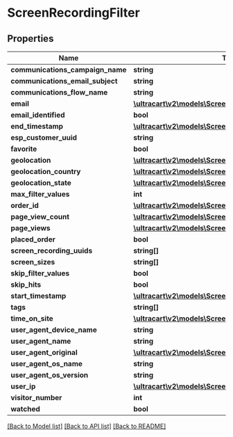 # ScreenRecordingFilter

## Properties
Name | Type | Description | Notes
------------ | ------------- | ------------- | -------------
**communications_campaign_name** | **string** |  | [optional] 
**communications_email_subject** | **string** |  | [optional] 
**communications_flow_name** | **string** |  | [optional] 
**email** | [**\ultracart\v2\models\ScreenRecordingFilterStringSearch**](ScreenRecordingFilterStringSearch.md) |  | [optional] 
**email_identified** | **bool** |  | [optional] 
**end_timestamp** | [**\ultracart\v2\models\ScreenRecordingFilterRangeDate**](ScreenRecordingFilterRangeDate.md) |  | [optional] 
**esp_customer_uuid** | **string** |  | [optional] 
**favorite** | **bool** |  | [optional] 
**geolocation** | [**\ultracart\v2\models\ScreenRecordingFilterGeoDistance**](ScreenRecordingFilterGeoDistance.md) |  | [optional] 
**geolocation_country** | [**\ultracart\v2\models\ScreenRecordingFilterStringSearch**](ScreenRecordingFilterStringSearch.md) |  | [optional] 
**geolocation_state** | [**\ultracart\v2\models\ScreenRecordingFilterStringSearch**](ScreenRecordingFilterStringSearch.md) |  | [optional] 
**max_filter_values** | **int** |  | [optional] 
**order_id** | [**\ultracart\v2\models\ScreenRecordingFilterStringSearch**](ScreenRecordingFilterStringSearch.md) |  | [optional] 
**page_view_count** | [**\ultracart\v2\models\ScreenRecordingFilterRangeInteger**](ScreenRecordingFilterRangeInteger.md) |  | [optional] 
**page_views** | [**\ultracart\v2\models\ScreenRecordingFilterPageView[]**](ScreenRecordingFilterPageView.md) |  | [optional] 
**placed_order** | **bool** |  | [optional] 
**screen_recording_uuids** | **string[]** |  | [optional] 
**screen_sizes** | **string[]** |  | [optional] 
**skip_filter_values** | **bool** |  | [optional] 
**skip_hits** | **bool** |  | [optional] 
**start_timestamp** | [**\ultracart\v2\models\ScreenRecordingFilterRangeDate**](ScreenRecordingFilterRangeDate.md) |  | [optional] 
**tags** | **string[]** |  | [optional] 
**time_on_site** | [**\ultracart\v2\models\ScreenRecordingFilterRangeInteger**](ScreenRecordingFilterRangeInteger.md) |  | [optional] 
**user_agent_device_name** | **string** |  | [optional] 
**user_agent_name** | **string** |  | [optional] 
**user_agent_original** | [**\ultracart\v2\models\ScreenRecordingFilterStringSearch**](ScreenRecordingFilterStringSearch.md) |  | [optional] 
**user_agent_os_name** | **string** |  | [optional] 
**user_agent_os_version** | **string** |  | [optional] 
**user_ip** | [**\ultracart\v2\models\ScreenRecordingFilterIpSearch**](ScreenRecordingFilterIpSearch.md) |  | [optional] 
**visitor_number** | **int** |  | [optional] 
**watched** | **bool** |  | [optional] 

[[Back to Model list]](../README.md#documentation-for-models) [[Back to API list]](../README.md#documentation-for-api-endpoints) [[Back to README]](../README.md)


